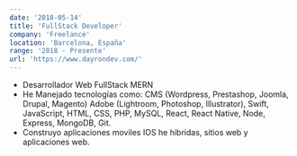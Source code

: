 ```yaml
---
date: '2018-05-14'
title: 'FullStack Developer'
company: 'Freelance'
location: 'Barcelona, España'
range: '2018 - Presente'
url: 'https://www.dayrondev.com/'
---
```


- Desarrollador Web FullStack MERN
- He Manejado tecnologías como: CMS (Wordpress, Prestashop, Joomla, Drupal, Magento) Adobe (Lightroom, Photoshop, Illustrator), Swift, JavaScript, HTML, CSS, PHP, MySQL, React, React Native, Node, Express, MongoDB, Git.
- Construyo aplicaciones moviles IOS he hibridas, sitios web y aplicaciones web.
